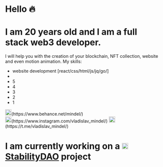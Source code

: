 # Hello :fire:
# I am 20 years old and I am a full stack web3 developer.<br>
  I will help you with the creation of your blockchain, NFT collection, website and even motion animation. My skills:
  <ul>
    <li>website development [react/css/html/js/jq/go/]</li>
    <li></li>
    <li>5</li>
    <li>4</li>
    <li>3</li>
    <li>2</li>
    <li>1</li>
  </ul>
<img src="https://stabilitydao.org/logo40z.png" width="20px">(https://www.behance.net/mindel/) <br>
<img src="https://stabilitydao.org/logo40z.png" width="20px">(https://www.instagram.com/vladislav_mindel/)
<img src="https://upload.wikimedia.org/wikipedia/commons/thumb/8/83/Telegram_2019_Logo.svg/1200px-Telegram_2019_Logo.svg.png" width="20px">(https://t.me/vladislav_mindel/)

# I am currently working on a <img src="https://stabilitydao.org/logo40z.png" width="20px"> [StabilityDAO](https://stabilitydao.org/) project
